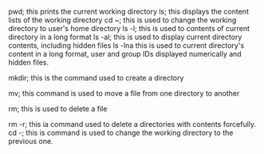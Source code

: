pwd; this prints the current working directory
ls; this displays the content lists of the working directory
cd ~; this is used to change the working directory to user's home directory
ls -l; this is used to contents of current directory in a long format
ls -al; this is used to display current directory contents, including hidden files
ls -lna this is used to current directory's content in a long format, user and group IDs displayed numerically
and hidden files.

mkdir; this is the command used to create a directory

mv; this command is used to move a file from one directory to another

rm; this is used to delete a file

rm -r; this ia command used to delete a directories with contents forcefully.
cd -; this is command is used to change the working directory to the previous one.
